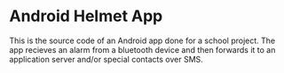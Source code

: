 Android Helmet App
==================

This is the source code of an Android app done for a school project. The app recieves an alarm from a bluetooth device and then forwards it to an application server and/or special contacts over SMS. 
